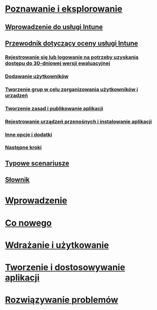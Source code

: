 # [Poznawanie i eksplorowanie](introduction-to-microsoft-intune.md)
## [Wprowadzenie do usługi Intune](introduction-to-microsoft-intune.md)
## [Przewodnik dotyczący oceny usługi Intune](get-started-with-a-30-day-trial-of-microsoft-intune.md)
### [Rejestrowanie się lub logowanie na potrzeby uzyskania dostępu do 30-dniowej wersji ewaluacyjnej](get-started-with-a-30-day-trial-of-microsoft-intune-step-1.md)
### [Dodawanie użytkowników](get-started-with-a-30-day-trial-of-microsoft-intune-step-2.md)
### [Tworzenie grup w celu zorganizowania użytkowników i urządzeń](get-started-with-a-30-day-trial-of-microsoft-intune-step-3.md)
### [Tworzenie zasad i publikowanie aplikacji](get-started-with-a-30-day-trial-of-microsoft-intune-step-4.md)
### [Rejestrowanie urządzeń przenośnych i instalowanie aplikacji](get-started-with-a-30-day-trial-of-microsoft-intune-step-5.md)
### [Inne opcje i dodatki](get-started-with-a-30-day-trial-of-microsoft-intune-step-6.md)
### [Następne kroki](get-started-with-a-30-day-trial-of-microsoft-intune-step-7.md)
## [Typowe scenariusze](common-ways-to-use-intune.md)
## [Słownik](intune-glossary.md)

# [Wprowadzenie](/intune/get-started/what-to-know-before-you-start-microsoft-intune)
# [Co nowego](/intune/whats-new/whats-new-in-microsoft-intune)
<!-- # [Plan and Design](/intune/plan-design/ways-to-do-enterprise-mobility) -->
# [Wdrażanie i użytkowanie](/intune/deploy-use/overview-of-device-and-app-lifecycles-in-microsoft-intune)
# [Tworzenie i dostosowywanie aplikacji](/intune/develop/intune-app-sdk)
# [Rozwiązywanie problemów](/intune/troubleshoot/general-troubleshooting-tips-for-microsoft-intune)


<!--HONumber=Sep16_HO5-->


